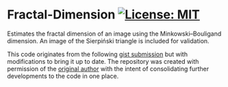 # Fractal-Dimension [![License: MIT](https://img.shields.io/badge/License-MIT-green.svg)](https://opensource.org/licenses/MIT)
Estimates the fractal dimension of an image using the Minkowski–Bouligand dimension. An image of the Sierpiński triangle is included for validation.

This code originates from the following [gist submission](https://gist.github.com/rougier/e5eafc276a4e54f516ed5559df4242c0) but with modifications to bring it up to date.
The repository was created with permission of the [original author](https://gist.github.com/rougier) with the intent of consolidating further developments to the code in one place.
